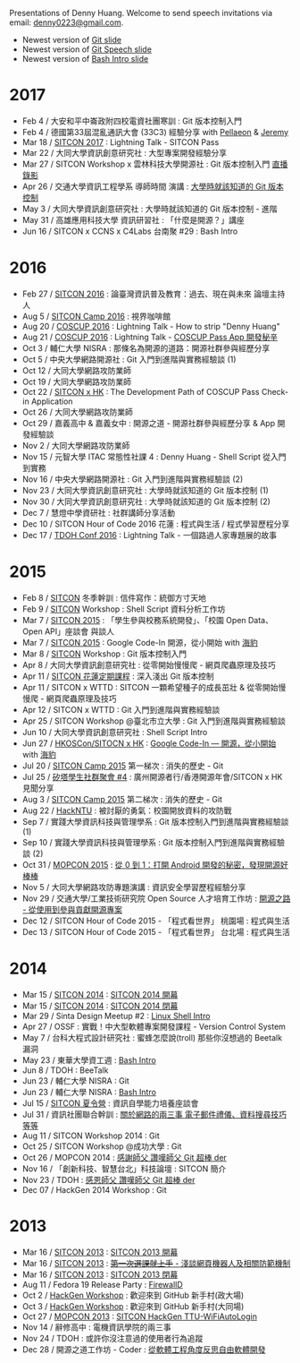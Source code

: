 Presentations of Denny Huang. Welcome to send speech invitations via email: <denny0223@gmail.com>.

* Newest version of [Git slide](http://denny.one/git-slide/)
* Newest version of [Git Speech slide](http://denny.one/git-speech/)
* Newest version of [Bash Intro slide](https://github.com/denny0223/Bash-Intro-Slide)

# 2017
* Feb 4 / 大安和平中崙政附四校電資社團寒訓 : Git 版本控制入門
* Feb 4 / 德國第33屆混亂通訊大會 (33C3) 經驗分享 with [Pellaeon](https://github.com/pellaeon) & [Jeremy](https://github.com/jeremy5189)
* Mar 18 / [SITCON 2017](http://sitcon.org/2017/) : Lightning Talk - SITCON Pass
* Mar 22 / 大同大學資訊創意研究社 : 大型專案開發經驗分享
* Mar 27 / SITCON Workshop x 雲林科技大學開源社 : Git 版本控制入門 [直播錄影](https://www.youtube.com/watch?v=eznLhINAvQI)
* Apr 26 / 交通大學資訊工程學系 導師時間 演講 : [大學時就該知道的 Git 版本控制](https://denny.one/git-speech/)
* May 3 / 大同大學資訊創意研究社 : 大學時就該知道的 Git 版本控制 - 進階
* May 31 / 高雄應用科技大學 資訊研習社 : 「什麼是開源？」講座
* Jun 16 / SITCON x CCNS x C4Labs 台南聚 #29 : Bash Intro

# 2016
* Feb 27 / [SITCON 2016](http://sitcon.org/2016) : 論臺灣資訊普及教育：過去、現在與未來 論壇主持人
* Aug 5 / [SITCON Camp 2016](http://sitcon.camp/2016/) : 視界咖啡館
* Aug 20 / [COSCUP 2016](http://coscup.org/2016/) : Lightning Talk - How to strip "Denny Huang"
* Aug 21 / [COSCUP 2016](http://coscup.org/2016/) : Lightning Talk - [COSCUP Pass App 開發秘辛](http://denny.one/COSCUP2016LT-COSCUP-Pass-Slide/)
* Oct 3 / 輔仁大學 NISRA : 那條名為開源的道路：開源社群參與經歷分享
* Oct 5 / 中央大學網路開源社 : Git 入門到進階與實務經驗談 (1)
* Oct 12 / 大同大學網路攻防業師
* Oct 19 / 大同大學網路攻防業師
* Oct 22 / [SITCON x HK](http://hk.sitcon.org/2016/) : The Development Path of COSCUP Pass Check-in Application
* Oct 26 / 大同大學網路攻防業師
* Oct 29 / 嘉義高中 & 嘉義女中 : 開源之道 - 開源社群參與經歷分享 & App 開發經驗談
* Nov 2 / 大同大學網路攻防業師
* Nov 15 / 元智大學 ITAC 常態性社課 4 : Denny Huang - Shell Script 從入門到實務
* Nov 16 / 中央大學網路開源社 : Git 入門到進階與實務經驗談 (2)
* Nov 23 / 大同大學資訊創意研究社 : 大學時就該知道的 Git 版本控制 (1)
* Nov 30 / 大同大學資訊創意研究社 : 大學時就該知道的 Git 版本控制 (2)
* Dec 7 / 慧燈中學資研社 : 社群講師分享活動
* Dec 10 / SITCON Hour of Code 2016 花蓮 : 程式與生活 / 程式學習歷程分享
* Dec 17 / [TDOH Conf 2016](http://tdoh.online/) : Lightning Talk - 一個路過人家專題展的故事

# 2015
* Feb 8 / [SITCON](http://sitcon.org/) 冬季幹訓 : 信件寫作：統御方寸天地
* Feb 9 / [SITCON](http://sitcon.org/) Workshop : Shell Script 資料分析工作坊
* Mar 7 / [SITCON 2015](http://sitcon.org/2015) : 「學生參與校務系統開發」、「校園 Open Data、Open API」座談會 與談人
* Mar 7 / [SITCON 2015](http://sitcon.org/2015) : Google Code-In 開源，從小開始 with [海豹](https://github.com/seadog007)
* Mar 8 / [SITCON](http://sitcon.org/) Workshop : Git 版本控制入門
* Apr 8 / 大同大學資訊創意研究社 : 從零開始慢慢爬 - 網頁爬蟲原理及技巧
* Apr 11 / [SITCON 花蓮定期課程](http://sitcon-hualien.github.io/) : 深入淺出 Git 版本控制
* Apr 11 / SITCON x WTTD : SITCON 一顆希望種子的成長茁壯 & 從零開始慢慢爬 - 網頁爬蟲原理及技巧
* Apr 12 / SITCON x WTTD : Git 入門到進階與實務經驗談
* Apr 25 / SITCON Workshop @臺北市立大學 : Git 入門到進階與實務經驗談
* Jun 10 / 大同大學資訊創意研究社 : Shell Script Intro
* Jun 27 / [HKOSCon/SITOCN x HK](http://2015.opensource.hk/) : [Google Code-In — 開源，從小開始](https://speakerdeck.com/seadog007/google-code-in-2014) with [海豹](https://github.com/seadog007)
* Jul 20 / [SITCON Camp 2015](http://sitcon.camp/2015/) 第一梯次 : 消失的歷史 - Git
* Jul 25 / [矽塔學生社群聚會 #4](https://sintadesign.github.io/) : 廣州開源者行/香港開源年會/SITCON x HK 見聞分享
* Aug 3 / [SITCON Camp 2015](http://sitcon.camp/2015/) 第二梯次 : 消失的歷史 - Git
* Aug 22 / [HackNTU](https://www.hackntu.org/) : 被討厭的勇氣：校園開放資料的攻防戰
* Sep 7 / 實踐大學資訊科技與管理學系 : Git 版本控制入門到進階與實務經驗談 (1)
* Sep 10 / 實踐大學資訊科技與管理學系 : Git 版本控制入門到進階與實務經驗談 (2)
* Oct 31 / [MOPCON 2015](http://mopcon.org) : [從 0 到 1：打開 Android 開發的秘密，發現開源好棒棒](http://denny.one/MOPCON2015/)
* Nov 5 / 大同大學網路攻防專題演講 : 資訊安全學習歷程經驗分享
* Nov 29 / 交通大學/工業技術研究院 Open Source 人才培育工作坊 : [開源之路 - 從使用到參與貢獻開源專案](http://denny.one/20151129NCTU/)
* Dec 12 / SITCON Hour of Code 2015 - 「程式看世界」 桃園場 : 程式與生活
* Dec 13 / SITCON Hour of Code 2015 - 「程式看世界」 台北場 : 程式與生活

# 2014
* Mar 15 / [SITCON 2014](http://sitcon.org/2014) : [SITCON 2014 開幕](http://denny0223.github.io/sitcon2014-opening-and-closing/opening/)
* Mar 15 / [SITCON 2014](http://sitcon.org/2014) : [SITCON 2014 閉幕](http://denny0223.github.io/sitcon2014-opening-and-closing/closing/)
* Mar 29 / Sinta Design Meetup #2 : [Linux Shell Intro](https://gist.github.com/denny0223/9853555)
* Apr 27 / OSSF : 實戰！中大型軟體專案開發課程 - Version Control System
* May 7 / 台科大程式設計研究社 : 蜜蜂怎麼說(troll) 那些你沒想過的 Beetalk 漏洞
* May 23 / 東華大學資工週 : [Bash Intro](https://gist.github.com/denny0223/f12a8042ff6349ae247c)
* Jun 8 / TDOH : BeeTalk
* Jun 23 / 輔仁大學 NISRA : Git
* Jun 23 / 輔仁大學 NISRA : [Bash Intro](https://gist.github.com/denny0223/246929a04a6c2fa38f31)
* Jul 15 / [SITCON 夏令營](http://sitcon.org/camp/) : 資訊自學能力培養座談會
* Jul 31 / 資訊社團聯合幹訓 : [關於網路的兩三事 電子郵件禮儀、資料搜尋技巧等等](http://denny0223.github.io/union-training-mail-slide/)
* Aug 11 / SITCON Workshop 2014 : Git
* Oct 25 / SITCON Workshop @成功大學 : Git
* Oct 26 / MOPCON 2014 : [感謝師父 讚嘆師父 Git 超棒 der](http://denny0223.github.io/MOPCON-2014-LT-Slide/)
* Nov 16 / 「創新科技、智慧台北」科技論壇 : SITCON 簡介
* Nov 23 / TDOH : [感恩師父 讚嘆師父 Git 超棒 der](http://denny0223.github.io/TDOH-git-awesome/)
* Dec 07 / HackGen 2014 Workshop : Git

# 2013
* Mar 16 / [SITCON 2013](http://sitcon.org/2013) : [SITCON 2013 開幕](http://denny0223.github.io/sitcon2013-opening-and-closing/opening/)
* Mar 16 / [SITCON 2013](http://sitcon.org/2013) : [<del>第一次選課就上手</del> - 淺談網頁機器人及相關防範機制](http://denny0223.github.io/sitcon2013-shorttalk/)
* Mar 16 / [SITCON 2013](http://sitcon.org/2013) : [SITCON 2013 閉幕](http://denny0223.github.io/sitcon2013-opening-and-closing/closing/closing.pdf)
* Aug 11 / Fedora 19 Release Party : [FirewallD](https://gist.github.com/denny0223/6204770)
* Oct 2 / [HackGen Workshop](http://hackgen.sitcon.org/2013) : 歡迎來到 GitHub 新手村(政大場)
* Oct 3 / [HackGen Workshop](http://hackgen.sitcon.org/2013) : 歡迎來到 GitHub 新手村(大同場)
* Oct 27 / [MOPCON 2013](http://mopcon.org) : [SITCON HackGen TTU-WiFiAutoLogin](http://denny0223.github.io/MOPCON-2013-LT-Slide/)
* Nov 14 / 辭修高中 : 電機資訊學院的兩三事
* Nov 24 / TDOH : 或許你沒注意過的使用者行為追蹤
* Dec 28 / 開源之道工作坊 - Coder : [從軟體工程角度反思自由軟體開發](http://denny0223.github.io/TheOpenSourceWaySlide/)
